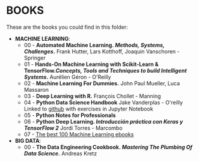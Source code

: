 # BOOKS  
These are the books you could find in this folder:  
<ul>
  <li><b>MACHINE LEARNING</b>:</br>
    <ul>
      <li>00 - <b>Automated Machine Learning.<i> Methods, Systems, Challenges</i>.</b> Frank Hutter, Lars Kotthoff, Joaquin Vanschoren - Springer</li>
      <li>01 - <b>Hands-On Machine Learning with Scikit-Learn & TensorFlow.<i>Concepts, Tools and Techniques to build Intelligent Systems</i>.</b> Aurélien Géron - O'Reilly</li>
      <li>02 - <b>Machine Learning For Dummies.</b> John Paul Mueller, Luca Massaron </li>
      <li>03 - <b>Deep Learning with R.</b> François Chollet - Manning </li>
      <li>04 - <b>Python Data Science Handbook</b> Jake Vanderplas - O'reilly <br>
        Linked to <a href="https://github.com/jakevdp/PythonDataScienceHandbook" target="_blank">github</a> with exercises in Jupyter Notebook</li>
      <li>05 - <b>Python Notes for Professionals</b></li>
      <li>06 - <b>Python Deep Learning. <i>Introducción práctica con Keras y TensorFlow 2</i></b> Jordi Torres - Marcombo</li>
      <li>07 - <a href="https://www.theinsaneapp.com/2020/12/download-free-machine-learning-books.html" target="_blank">The best 100 Machine Learning ebooks</a></li>
    </ul>
  </li>
  <li><b>BIG DATA</b>:</br>
    <ul>
      <li>00 - <b>The Data Engineering Cookbook.<i> Mastering The Plumbing Of Data Science</i>.</b> Andreas Kretz</li>
    </ul>
  </li>
</ul>
